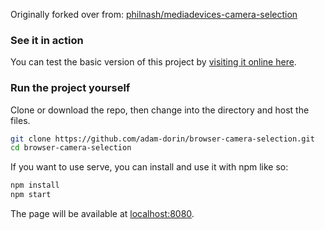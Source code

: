 Originally forked over from:
[philnash/mediadevices-camera-selection](https://github.com/philnash/mediadevices-camera-selection)

### See it in action

You can test the basic version of this project by [visiting it online here](https://adam-dorin.github.io/browser-camera-selection/).

### Run the project yourself

Clone or download the repo, then change into the directory and host the files.

```bash
git clone https://github.com/adam-dorin/browser-camera-selection.git
cd browser-camera-selection
```

If you want to use serve, you can install and use it with npm like so:

```bash
npm install
npm start
```

The page will be available at [localhost:8080](http://localhost:8080).